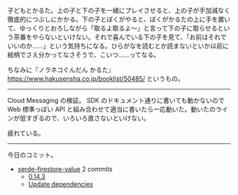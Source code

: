 子どもとかるた。上の子と下の子を一緒にプレイさせると、上の子が手加減なく徹底的につぶしにかかる。下の子とぼくがやると、ぼくがかるたの上に手を置いて、ゆっくりとおろしながら「取るよ取るよ〜」と言って下の子に取らせるという茶番をやらないといけない。それで喜んでいる下の子を見て、「お前はそれでいいのか……」という気持ちになる。ひらがなを読むとか読まないといか以前に絵柄でさえ分かってなさそうで、こいつ……ってなる。

ちなみに『ノラネコぐんだん かるた』 <https://www.hakusensha.co.jp/booklist/50485/> というもの。

---

Cloud Messaging の検証。 SDK のドキュメント通りに書いても動かないので Web 標準っぽい API と組み合わせて適当に書いたら一応動いた。動いたのラインが低すぎるので、いろいろ直さないといけない。

疲れている。

---

今日のコミット。

- [serde-firestore-value](https://github.com/bouzuya/serde-firestore-value) 2 commits
  - [0.14.3](https://github.com/bouzuya/serde-firestore-value/commit/65208a5635d57ac5c220836b2ce832a47f3a04c1)
  - [Update dependencies](https://github.com/bouzuya/serde-firestore-value/commit/37a326406501b5b213fcca6ae8b8957abe05d298)

